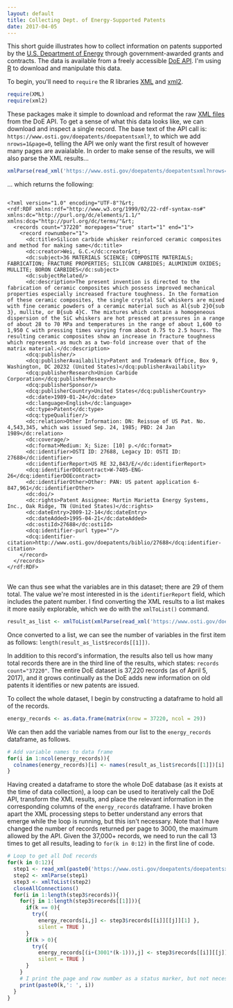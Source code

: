 ```yaml
---
layout: default
title: Collecting Dept. of Energy-Supported Patents
date: 2017-04-05
---
```


This short guide illustrates how to collect information on patents supported by the <a href="https://energy.gov/" target="blank">U.S. Department of Energy</a> through government-awarded grants and contracts. The data is available from a freely accessible <a href="https://www.osti.gov/home/XMLServices.html" target = "blank">DoE API</a>. I'm using <a href="https://www.r-project.org/" target="blank">R</a> to download and manipulate this data. 

To begin, you'll need to <code>require</code> the R libraries <a href="https://cran.r-project.org/web/packages/XML/index.html" target = "blank">XML</a> and <a href="https://cran.r-project.org/web/packages/xml2/index.html" target="blank">xml2</a>. 

```r
require(XML)
require(xml2)
```

These packages make it simple to download and reformat the raw <a href="https://en.wikipedia.org/wiki/XML" target="blank">XML files</a> from the DoE API. To get a sense of what this data looks like, we can download and inspect a single record. The base text of the API call is: <code>ht<i></i>tps://ww<i></i>w.osti.g<i></i>ov/doepatents/doepatentsxml?</code>, to which we add <code>nrows=1&page=0</code>, telling the API we only want the first result of however many pages are avaialable. In order to make sense of the results, we will also parse the XML results...

```r
xmlParse(read_xml('https://www.osti.gov/doepatents/doepatentsxml?nrows=1&page=0'))
```

... which returns the following:

<pre class="prettyprint pre-scrollable">
<code>
&lt;?xml version="1.0" encoding="UTF-8"?&rt;
&lt;rdf:RDF xmlns:rdf="http://www.w3.org/1999/02/22-rdf-syntax-ns#" xmlns:dc="http://purl.org/dc/elements/1.1/" xmlns:dcq="http://purl.org/dc/terms/"&rt;
  &lt;records count="37220" morepages="true" start="1" end="1">
    &lt;record rownumber="1">
      &lt;dc:title>Silicon carbide whisker reinforced ceramic composites and method for making same&lt;/dc:title>
      &lt;dc:creator>Wei, G.C.&lt;/dc:creator&rt;
      &lt;dc:subject>36 MATERIALS SCIENCE; COMPOSITE MATERIALS; FABRICATION; FRACTURE PROPERTIES; SILICON CARBIDES; ALUMINIUM OXIDES; MULLITE; BORON CARBIDES&lt;/dc:subject>
      &lt;dc:subjectRelated/>
      &lt;dc:description>The present invention is directed to the fabrication of ceramic composites which possess improved mechanical properties especially increased fracture toughness. In the formation of these ceramic composites, the single crystal SiC whiskers are mixed with fine ceramic powders of a ceramic material such as Al{sub 2}O{sub 3}, mullite, or B{sub 4}C. The mixtures which contain a homogeneous dispersion of the SiC whiskers are hot pressed at pressures in a range of about 28 to 70 MPa and temperatures in the range of about 1,600 to 1,950 C with pressing times varying from about 0.75 to 2.5 hours. The resulting ceramic composites show an increase in fracture toughness which represents as much as a two-fold increase over that of the matrix material.&lt;/dc:description>
      &lt;dcq:publisher/>
      &lt;dcq:publisherAvailability>Patent and Trademark Office, Box 9, Washington, DC 20232 (United States)&lt;/dcq:publisherAvailability>
      &lt;dcq:publisherResearch>Union Carbide Corporation&lt;/dcq:publisherResearch>
      &lt;dcq:publisherSponsor/>
      &lt;dcq:publisherCountry>United States&lt;/dcq:publisherCountry>
      &lt;dc:date>1989-01-24&lt;/dc:date>
      &lt;dc:language>English&lt;/dc:language>
      &lt;dc:type>Patent&lt;/dc:type>
      &lt;dcq:typeQualifier/>
      &lt;dc:relation>Other Information: DN: Reissue of US Pat. No. 4,543,345, which was issued Sep. 24, 1985; PBD: 24 Jan 1989&lt;/dc:relation>
      &lt;dc:coverage/>
      &lt;dc:format>Medium: X; Size: [10] p.&lt;/dc:format>
      &lt;dc:identifier>OSTI ID: 27688, Legacy ID: OSTI ID: 27688&lt;/dc:identifier>
      &lt;dc:identifierReport>US RE 32,843/E/&lt;/dc:identifierReport>
      &lt;dcq:identifierDOEcontract>W-7405-ENG-26&lt;/dcq:identifierDOEcontract>
      &lt;dc:identifierOther>Other: PAN: US patent application 6-847,961&lt;/dc:identifierOther>
      &lt;dc:doi/>
      &lt;dc:rights>Patent Assignee: Martin Marietta Energy Systems, Inc., Oak Ridge, TN (United States)&lt;/dc:rights>
      &lt;dc:dateEntry>2009-12-14&lt;/dc:dateEntry>
      &lt;dc:dateAdded>1995-04-21&lt;/dc:dateAdded>
      &lt;dc:ostiId>27688&lt;/dc:ostiId>
      &lt;dcq:identifier-purl type=""/>
      &lt;dcq:identifier-citation>http://www.osti.gov/doepatents/biblio/27688&lt;/dcq:identifier-citation>
    &lt;/record>
  &lt;/records>
&lt;/rdf:RDF>
</code>
</pre>

We can thus see what the variables are in this dataset; there are 29 of them total. The value we're most interested in is the <code>identifierReport</code> field, which includes the patent number. I find converting the XML results to a list makes it more easily explorable, which we do with the <code>xmlToList()</code> command.

```r
result_as_list <- xmlToList(xmlParse(read_xml('https://www.osti.gov/doepatents/doepatentsxml?nrows=1&page=0')))
```

Once converted to a list, we can see the number of variables in the first item as follows: <code>length(result_as_list$records[[1]])</code>. 

In addition to this record's information, the results also tell us how many total records there are in the third line of the results, which states: <code>records count="37220"</code>. The entire DoE dataset is 37,220 records (as of April 5, 2017), and it grows continually as the DoE adds new information on old patents it identifies or new patents are issued.

To collect the whole dataset, I begin by constructing a dataframe to hold all of the records.

```r
energy_records <- as.data.frame(matrix(nrow = 37220, ncol = 29))
```

We can then add the variable names from our list to the <code>energy_records</code> dataframe, as follows.

```r
# Add variable names to data frame
for(i in 1:ncol(energy_records)){
  colnames(energy_records)[i] <- names(result_as_list$records[[1]])[i]
}
```

Having created a dataframe to store the whole DoE database (as it exists at the time of data collection), a loop can be used to iteratively call the DoE API, transform the XML results, and place the relevant information in the corresponding columns of the <code>energy_records</code> dataframe. I have broken apart the XML processing steps to better understand any errors that emerge while the loop is running, but this isn't necessary. Note that I have changed the number of records returned per page to 3000, the maximum allowed by the API. Given the 37,000+ records, we need to run the call 13 times to get all results, leading to <code>for(k in 0:12)</code> in the first line of code.

```r
# Loop to get all DoE records 
for(k in 0:12){
  step1 <- read_xml(paste0('https://www.osti.gov/doepatents/doepatentsxml?nrows=3000&page=',k))
  step2 <- xmlParse(step1)
  step3 <- xmlToList(step2)
  closeAllConnections()
  for(i in 1:length(step3$records)){
    for(j in 1:length(step3$records[[1]])){
      if(k == 0){
        try({
          energy_records[i,j] <- step3$records[[i]][[j]][1] },
          silent = TRUE )
      }
      if(k > 0){
        try({
          energy_records[(i+(3001*(k-1))),j] <- step3$records[[i]][[j]][1] },
          silent = TRUE )
      }
    }
    # I print the page and row number as a status marker, but not necessary 
    print(paste0(k,': ', i))
  }
}
```

